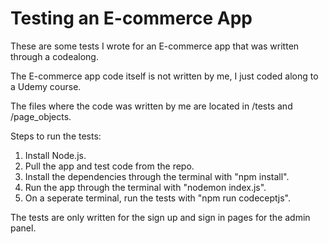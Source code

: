 # Testing an E-commerce App

These are some tests I wrote for an E-commerce app that was written through a codealong. 

The E-commerce app code itself is not written by me, I just coded along to a Udemy course.

The files where the code was written by me are located in /tests and /page_objects.

Steps to run the tests:

1. Install Node.js.
2. Pull the app and test code from the repo.
3. Install the dependencies through the terminal with "npm install".
4. Run the app through the terminal with "nodemon index.js".
5. On a seperate terminal, run the tests with "npm run codeceptjs".

The tests are only written for the sign up and sign in pages for the admin panel.
